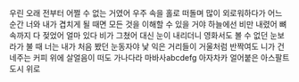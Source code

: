 우린 오래 전부터 어쩔 수 없는 거였어
우주 속을 홀로 떠돌며 많이 외로워하다가
어느 순간 너와 내가 겹치게 될 때면
모든 것을 이해할 수 있을 거야
하늘에선 비만 내렸어 뼈 속까지 다 젖었어
얼마 있다 비가 그쳤어 대신 눈이 내리더니
영화서도 볼 수 없던 눈보라가 불 때
너는 내가 처음 봤던 눈동자야
낯 익은 거리들이 거울처럼 반짝여도
니가 건네주는 커피 위에 살얼음이 떠도
가나다라
마바사abcdefg
아자차카
얼어붙은 아스팔트 도시 위로
